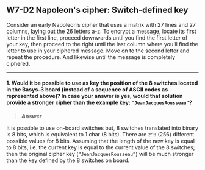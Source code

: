 ## W7-D2 Napoleon's cipher: Switch-defined key

Consider an early Napoleon’s cipher that uses a matrix with 27 lines and 27 columns, laying out the 26 letters a-z. To encrypt a message, locate its first letter in the first line, proceed downwards until you find the first letter of your key, then proceed to the right until the last column where you’ll find the letter to use in your ciphered message. Move on to the second letter and repeat the procedure. And likewise until the message is completely ciphered.

----

#### 1. Would it be possible to use as key the position of the 8 switches located in the Basys-3 board (instead of a sequence of ASCII codes as represented above)? In case your answer is yes, would that solution provide a stronger cipher than the example key: `“JeanJacquesRousseau”`?

>***Answer***

It is possible to use on-board switches but, 8 switches translated into binary is 8 bits, which is equivalent to 1 char (8 bits). There are `2^8` (256) different possible values for 8 bits. Assuming that the length of the new key is equal to 8 bits, i.e. the current key is equal to the current value of the 8 switches; then the original cipher key (`“JeanJacquesRousseau”`) will be much stronger than the key defined by the 8 switches on board.
